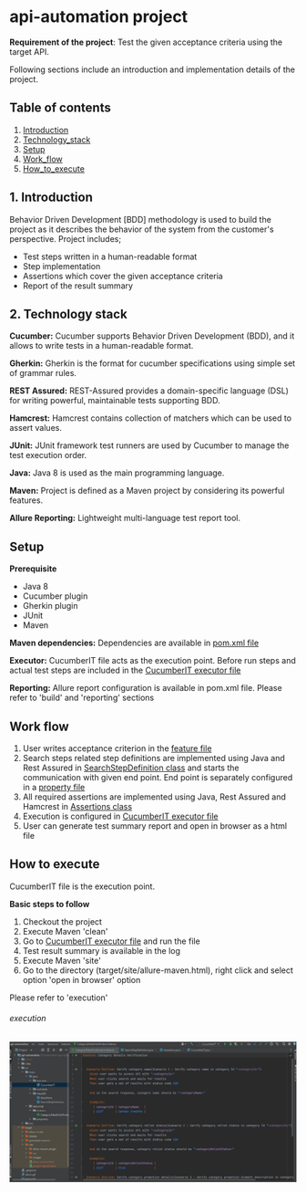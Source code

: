 # api-automation project
**Requirement of the project**: Test the given acceptance criteria using the target API.

Following sections include an introduction and implementation details of the project.

## Table of contents

1. [Introduction](#Introduction)
2. [Technology_stack](#Technology_stack)
3. [Setup](#Setup)
4. [Work_flow](#Work_flow)
5. [How_to_execute](#How_to_execute)

## 1. Introduction
Behavior Driven Development [BDD] methodology is used to build the project as it describes the behavior of the system from the customer's perspective.
Project includes;
 - Test steps written in a human-readable format
 - Step implementation
 - Assertions which cover the given acceptance criteria
 - Report of the result summary
 
## 2. Technology stack
**Cucumber:**
Cucumber supports Behavior Driven Development (BDD), and it allows to write tests in a human-readable format.

**Gherkin:**
Gherkin is the format for cucumber specifications using simple set of grammar rules.

**REST Assured:**
REST-Assured provides a domain-specific language (DSL) for writing powerful, maintainable tests supporting BDD.

**Hamcrest:**
Hamcrest contains collection of matchers which can be used to assert values.
 
**JUnit:**
JUnit framework test runners are used by Cucumber to manage the test execution order.

**Java:**
Java 8 is used as the main programming language.

**Maven:**
Project is defined as a Maven project by considering its powerful features.

**Allure Reporting:**
Lightweight multi-language test report tool.  

## Setup  
**Prerequisite**
- Java 8
- Cucumber plugin
- Gherkin plugin
- JUnit
- Maven

**Maven dependencies:**
Dependencies are available in [pom.xml file](pom.xml)

**Executor:**
CucumberIT file acts as the execution point. Before run steps and actual test steps are included in the [CucumberIT executor file](src/main/java/executor/CucumberIT.java)

**Reporting:**
Allure report configuration is available in pom.xml file. Please refer to 'build' and 'reporting' sections

## Work flow
1. User writes acceptance criterion in the [feature file](src/main/resources/features/CategoryDetailsVerification.feature)
2. Search steps related step definitions are implemented using Java and Rest Assured in [SearchStepDefinition class](src/main/java/stepdefs/SearchStepDefinition.java) and starts the communication with given end point. End point is separately configured in a [property file](src/main/resources/properties/EndPoints.properties) 
3. All required assertions are implemented using Java, Rest Assured and Hamcrest in [Assertions class](src/main/java/stepdefs/Assertions.java)
4. Execution is configured in [CucumberIT executor file](src/main/java/executor/CucumberIT.java)
5. User can generate test summary report and open in browser as a html file

## How to execute
CucumberIT file is the execution point.

**Basic steps to follow**
1. Checkout the project
2. Execute Maven 'clean'
3. Go to [CucumberIT executor file](src/main/java/executor/CucumberIT.java) and run the file
4. Test result summary is available in the log
5. Execute Maven 'site'
6. Go to the directory (target/site/allure-maven.html), right click and select option 'open in browser' option

Please refer to 'execution'
###### execution
![](executiondemo.gif)